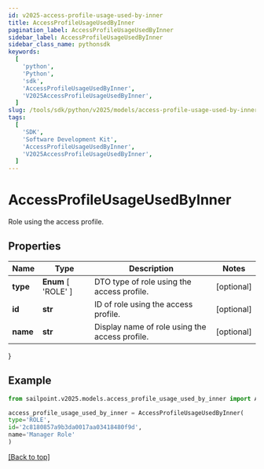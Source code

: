 ```yaml
---
id: v2025-access-profile-usage-used-by-inner
title: AccessProfileUsageUsedByInner
pagination_label: AccessProfileUsageUsedByInner
sidebar_label: AccessProfileUsageUsedByInner
sidebar_class_name: pythonsdk
keywords:
  [
    'python',
    'Python',
    'sdk',
    'AccessProfileUsageUsedByInner',
    'V2025AccessProfileUsageUsedByInner',
  ]
slug: /tools/sdk/python/v2025/models/access-profile-usage-used-by-inner
tags:
  [
    'SDK',
    'Software Development Kit',
    'AccessProfileUsageUsedByInner',
    'V2025AccessProfileUsageUsedByInner',
  ]
---
```


# AccessProfileUsageUsedByInner

Role using the access profile.

## Properties

| Name | Type | Description | Notes |
| --- | --- | --- | --- |
| **type** | **Enum** [ 'ROLE' ] | DTO type of role using the access profile. | [optional] |
| **id** | **str** | ID of role using the access profile. | [optional] |
| **name** | **str** | Display name of role using the access profile. | [optional] |

}

## Example

```python
from sailpoint.v2025.models.access_profile_usage_used_by_inner import AccessProfileUsageUsedByInner

access_profile_usage_used_by_inner = AccessProfileUsageUsedByInner(
type='ROLE',
id='2c8180857a9b3da0017aa03418480f9d',
name='Manager Role'
)

```

[[Back to top]](#)
